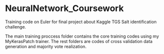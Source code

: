 # NeuralNetwork_Coursework
Training code on Euler for final project about Kaggle TGS Salt identification challenge.

The main training proccess folder contains the core training codes using my MyKerasPatch trainer. The rest folders 
are codes of cross validation data generation and majority vote realization.  
